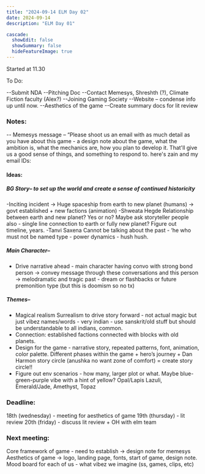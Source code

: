 ```yaml
---
title: "2024-09-14 ELM Day 02"
date: 2024-09-14
description: "ELM Day 01"

cascade:
  showEdit: false
  showSummary: false
  hideFeatureImage: true
---
```


Started at 11.30

To Do:

--Submit NDA
--Pitching Doc 
--Contact Memesys, Shreshth (?), Climate Fiction faculty (Alex?)
--Joining Gaming Society 
--Website – condense info up until now. 
--Aesthetics of the game
--Create summary docs for lit review


### Notes:

-- Memesys message – “Please shoot us an email with as much detail as you have about this game - a design note about the game, what the ambition is, what the mechanics are, how you plan to develop it. That'll give us a good sense of things, and something to respond to. here's zain and my email IDs:
#### Ideas: 

##### BG Story– to set up the world and create a sense of continued historicity

-Inciting incident → Huge spaceship from earth to new planet (humans) → govt established + new factions (animation)
-Shweata Hegde Relationship between earth and new planet? Yes or no? Maybe ask storyteller people also - single line connection to earth or fully new planet? 
Figure out timeline, years. 
-Tanvi Saxena Cannot be talking about the past - ‘he who must not be named type - power dynamics - hush hush. 

##### Main Character–

- Drive narrative ahead - main character having convo with strong bond person → convey message through these conversations and this person → melodramatic and tragic past - dream or flashbacks or future premonition type (but this is doomism so no tx)

##### Themes–

- Magical realism Surrealism to drive story forward - not actual magic but just vibez 
names/words - very indian - use sanskrit/old stuff but should be understandable to all indians, common. 
- Connection: established factions connected with blocks with old planets. 
- Design for the game - narrative story, repeated patterns, font, animation, color palette. Different phases within the game + hero’s journey + Dan Harmon story circle (anushka no want zone of comfort) = create story circle!! 
- Figure out env scenarios - how many, larger plot or what. 
Maybe blue-green-purple vibe with a hint of yellow? Opal/Lapis Lazuli, Emerald/Jade, Amethyst, Topaz



### Deadline: 
18th (wednesday) - meeting for aesthetics of game
19th (thursday) - lit review
20th (friday) - discuss lit review + OH with elm team
 
### Next meeting: 
Core framework of game - need to establish → design note for memesys
Aesthetics of game → logo, landing page, fonts, start of game, design note. 
Mood board for each of us - what vibez we imagine (ss, games, clips, etc)
